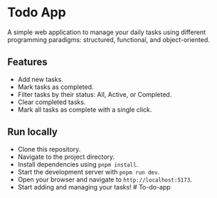 # Todo App

A simple web application to manage your daily tasks using different programming paradigms: structured, functional, and object-oriented.

## Features

- Add new tasks.
- Mark tasks as completed.
- Filter tasks by their status: All, Active, or Completed.
- Clear completed tasks.
- Mark all tasks as complete with a single click.

## Run locally

- Clone this repository.
- Navigate to the project directory.
- Install dependencies using `pnpm install`.
- Start the development server with `pnpm run dev`.
- Open your browser and navigate to `http://localhost:5173`.
- Start adding and managing your tasks!
#   T o - d o - a p p  
 